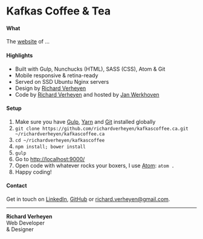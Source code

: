 # Kafkas Coffee & Tea

#### What
The [website](http://www.kafkascoffee.ca/) of ...

#### Highlights
* Built with Gulp, Nunchucks (HTML), SASS (CSS), Atom & Git
* Mobile responsive & retina-ready
* Served on SSD Ubuntu Nginx servers
* Design by [Richard Verheyen](https://github.com/richardverheyen)
* Code by [Richard Verheyen](https://github.com/richardverheyen) and hosted by [Jan Werkhoven](https://github.com/janwerkhoven)

#### Setup
1. Make sure you have [Gulp](https://github.com/gulpjs/gulp/blob/master/docs/getting-started.md), [Yarn](https://yarnpkg.com/en/docs/getting-started) and [Git](https://git-scm.com/book/en/v2/Getting-Started-Installing-Git) installed globally
2. `git clone https://github.com/richardverheyen/kafkascoffee.ca.git ~/richardverheyen/kafkascoffee.ca`
3. `cd ~/richardverheyen/kafkascoffee`
4. `npm install; bower install`
5. `gulp`
5. Go to [http://localhost:9000/](http://localhost:9000/)
6. Open code with whatever rocks your boxers, I use [Atom](https://atom.io/): `atom .`
7. Happy coding!

#### Contact
Get in touch on [LinkedIn](https://www.linkedin.com/in/richard-verheyen-3bb050108/), [GitHub](https://github.com/richardverheyen) or <a href="mailto:richard.verheyen@gmail.com" target="_blank">richard.verheyen@gmail.com</a>.

--------------

**Richard Verheyen**  
Web Developer  
& Designer
